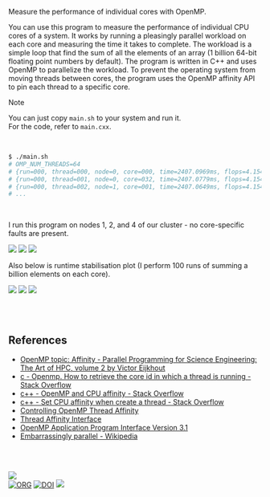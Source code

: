Measure the performance of individual cores with OpenMP.

You can use this program to measure the performance of individual CPU cores of a system. It works by running a pleasingly parallel workload on each core and measuring the time it takes to complete. The workload is a simple loop that find the sum of all the elements of an array (1 billion 64-bit floating point numbers by default). The program is written in C++ and uses OpenMP to parallelize the workload. To prevent the operating system from moving threads between cores, the program uses the OpenMP affinity API to pin each thread to a specific core.

> [!NOTE]
> You can just copy `main.sh` to your system and run it. \
> For the code, refer to `main.cxx`.

<br>

```bash
$ ./main.sh
# OMP_NUM_THREADS=64
# {run=000, thread=000, node=0, core=000, time=2407.0969ms, flops=4.1544e+08}
# {run=000, thread=001, node=0, core=032, time=2407.0779ms, flops=4.1544e+08}
# {run=000, thread=002, node=1, core=001, time=2407.0649ms, flops=4.1544e+08}
# ...
```

<br>

I run this program on nodes 1, 2, and 4 of our cluster - no core-specific faults are present.

[![](https://i.imgur.com/tcbC45w.png)][sheets-node01]
[![](https://i.imgur.com/xywu4Qx.png)][sheets-node02]
[![](https://i.imgur.com/uxjtxtG.png)][sheets-node04]

Also below is runtime stabilisation plot (I perform 100 runs of summing a billion elements on each core).

[![](https://i.imgur.com/OS0WT1j.png)][sheets-node01]
[![](https://i.imgur.com/9SJYVWV.png)][sheets-node02]
[![](https://i.imgur.com/SCA5HvN.png)][sheets-node04]


<br>
<br>


## References

- [OpenMP topic: Affinity - Parallel Programming for Science Engineering: The Art of HPC, volume 2 by Victor Eijkhout](https://theartofhpc.com/pcse/omp-affinity.html#OpenMPthreadaffinitycontrol)
- [c - Openmp. How to retrieve the core id in which a thread is running - Stack Overflow](https://stackoverflow.com/questions/22492886/openmp-how-to-retrieve-the-core-id-in-which-a-thread-is-running)
- [c++ - OpenMP and CPU affinity - Stack Overflow](https://stackoverflow.com/questions/8325566/openmp-and-cpu-affinity)
- [c++ - Set CPU affinity when create a thread - Stack Overflow](https://stackoverflow.com/questions/24645880/set-cpu-affinity-when-create-a-thread)
- [Controlling OpenMP Thread Affinity](https://www.openmp.org/spec-html/5.0/openmpsu36.html)
- [Thread Affinity Interface](https://www.intel.com/content/www/us/en/docs/dpcpp-cpp-compiler/developer-guide-reference/2023-0/thread-affinity-interface.html)
- [OpenMP Application Program Interface Version 3.1](https://www.openmp.org/wp-content/uploads/OpenMP3.1.pdf)
- [Embarrassingly parallel - Wikipedia](https://en.wikipedia.org/wiki/Embarrassingly_parallel)

<br>
<br>


[![](https://img.youtube.com/vi/yqO7wVBTuLw/maxresdefault.jpg)](https://www.youtube.com/watch?v=yqO7wVBTuLw)<br>
[![ORG](https://img.shields.io/badge/org-puzzlef-green?logo=Org)](https://puzzlef.github.io)
[![DOI](https://zenodo.org/badge/717844333.svg)](https://zenodo.org/doi/10.5281/zenodo.10208366)
![](https://ga-beacon.deno.dev/G-KD28SG54JQ:hbAybl6nQFOtmVxW4if3xw/github.com/puzzlef/core-performance-openmp)

[sheets-node01]: https://docs.google.com/spreadsheets/d/1wMAnlMzDx6l54KRVJfEBNZdXVdGN0dhltxPMDOzPJu8/edit?usp=sharing
[sheets-node02]: https://docs.google.com/spreadsheets/d/1B-ymeIhSyIpu9U1y-O8uifIppIKufiGmRQwYLwlCq9c/edit?usp=sharing
[sheets-node04]: https://docs.google.com/spreadsheets/d/1ZTJ77bsp3tsfTEyCFqR_zqzcapJHJATmH4GlEgB4rgI/edit?usp=sharing
